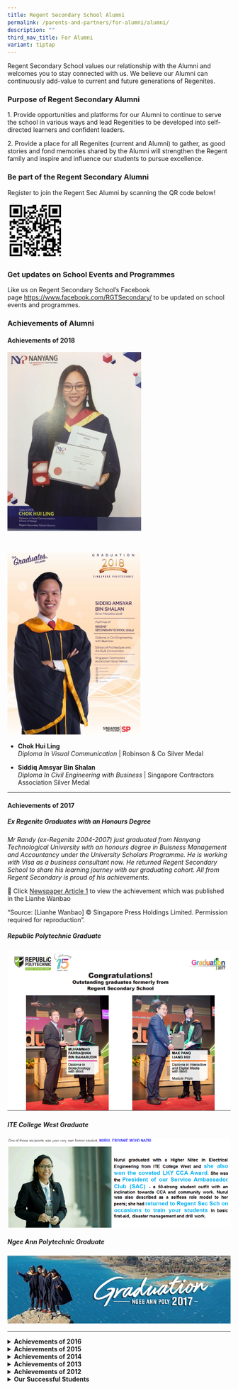 ```yaml
---
title: Regent Secondary School Alumni
permalink: /parents-and-partners/for-alumni/alumni/
description: ""
third_nav_title: For Alumni
variant: tiptap
---
```

<p>Regent Secondary School values our relationship with the Alumni and welcomes
you to stay connected with us. We believe our Alumni can continuously add-value
to current and future generations of Regenites.</p>
<h3><strong>Purpose of Regent Secondary Alumni</strong></h3>
<p>1. Provide opportunities and platforms for our Alumni to continue to serve
the school in various ways and lead Regenities to be developed into self-directed
learners and confident leaders.</p>
<p>2. Provide a place for all Regenites (current and Alumni) to gather, as
good stories and fond memories shared by the Alumni will strengthen the
Regent family and inspire and influence our students to pursue excellence.</p>
<h3><strong>Be part of the Regent Secondary Alumni</strong></h3>
<p>Register to join the Regent Sec Alumni by scanning the QR code below!</p>
<div class="isomer-image-wrapper">
<img style="width:25%" height="auto" width="100%" src="/images/For%20Alumni/Alumni_QR-300x300.png">
</div>
<h3><strong>Get updates on School Events and Programmes</strong></h3>
<p>Like us on Regent Secondary School’s Facebook page&nbsp;<a href="https://www.facebook.com/RGTSecondary/" rel="noopener noreferrer nofollow" target="_blank">https://www.facebook.com/RGTSecondary/</a>&nbsp;to
be updated on school events and programmes.</p>
<h3><strong>Achievements of Alumni</strong></h3>
<p></p>
<h4><strong>Achievements of 2018</strong></h4>
<div class="isomer-image-wrapper">
<img style="width:60%" height="auto" width="100%" src="/images/For%20Alumni/37370425_1945674552155539_8707109778100322304_n.jpg">
</div>
<p>
<br>
</p>
<div class="isomer-image-wrapper">
<img style="width:60%" height="auto" width="100%" src="/images/For%20Alumni/Siddiq-Amsyar_Regent.jpg">
</div>
<ul data-tight="true" class="tight">
<li>
<p><strong>Chok Hui Ling</strong>
<br><em>Diploma In Visual Communication</em> | Robinson &amp; Co Silver Medal</p>
</li>
<li>
<p><strong>Siddiq Amsyar Bin Shalan</strong>
<br><em>Diploma In Civil Engineering with Business</em> | Singapore Contractors
Association Silver Medal</p>
</li>
</ul>
<hr>
<h4><strong>Achievements of 2017</strong></h4>
<h5><strong>Ex Regenite Graduates with an Honours Degree</strong></h5>
<p><em>Mr&nbsp;Randy&nbsp;(ex-Regenite 2004-2007) just graduated from Nanyang Technological University with an honours degree in Buisness Management and Accountancy under the University Scholars Programme. He is working with Visa as a business consultant now. He returned Regent Secondary School to share his learning journey with our graduating cohort. All from Regent Secondary is proud of his achievements.</em>
</p>
<p>📰 Click <a href="/files/Randy.pdf" rel="noopener noreferrer nofollow" target="_blank">Newspaper Article 1</a> to
view the achievement which was published in the Lianhe&nbsp;Wanbao</p>
<p>“Source: [Lianhe Wanbao] © Singapore Press Holdings Limited. Permission
required for reproduction”.</p>
<h5><strong>Republic Polytechnic Graduate</strong></h5>
<div class="isomer-image-wrapper">
<img style="width: 100%" height="auto" width="100%" alt="" src="/images/For%20Alumni/RP-Grad-Former_12_09_17-e1505192740467.png">
</div>
<p></p>
<h5><strong>ITE College West Graduate</strong></h5>
<div class="isomer-image-wrapper">
<img style="width: 100%" height="auto" width="100%" alt="" src="/images/For%20Alumni/Nurul-Eriyanie-Mohd-Nazri.png">
</div>
<p></p>
<h5><strong>Ngee Ann Polytechnic Graduate</strong></h5>
<div class="isomer-image-wrapper">
<img style="width: 100%" height="auto" width="100%" alt="" src="/images/For%20Alumni/image001.jpg">
</div>
<hr>
<div data-type="detailGroup" class="isomer-accordion isomer-accordion-white">
<details class="isomer-details">
<summary><strong>Achievements of 2016</strong>
</summary>
<div data-type="detailsContent" class="isomer-details-content">
<p></p>
<div class="isomer-image-wrapper">
<img style="width:50%" height="auto" width="100%" src="/images/For%20Alumni/Siti-zaliha-bte.jpeg">
</div>
<ul data-tight="true" class="tight">
<li>
<p><strong>Siti Zaliha Binte Othman</strong>
<br><em>Diploma a Chemical &amp; Pharmaceutical Technology</em>
</p>
</li>
</ul>
<p></p>
<div class="isomer-image-wrapper">
<img style="width:50%" height="auto" width="100%" src="/images/For%20Alumni/lim-xin-ying-1.jpeg">
</div>
<ul data-tight="true" class="tight">
<li>
<p><strong>Lim Xin Ying Shirlyn</strong>
<br><em>Diploma in Business Informatics</em>
</p>
</li>
<li>
<p><strong>Ang Wei Sheng</strong>
<br><em>Diploma in Manufacturing Engineering</em> | Siemens Award for Outstanding
Project Work</p>
</li>
<li>
<p><strong>Edmund Chen Chye Chai</strong>
<br><em>Diploma in Motion Graphics &amp; Broadcast Design</em> | Calyon Creativity
Award</p>
</li>
<li>
<p><strong>Rachael Lum Hui Ting</strong>
<br><em>Diploma in Motion Graphics &amp; Broadcast Design</em>
</p>
<ul data-tight="true" class="tight">
<li>
<p>Lee Hsien Loong Award</p>
</li>
<li>
<p>Infinite Frameworks Gold Medal</p>
</li>
<li>
<p>Infinite Frameworks Award for Outstanding Project Work (MGBD)</p>
<ul data-tight="true" class="tight">
<li>
<p>📹 Click <strong><a href="https://youtu.be/9Fd9I2U06Ko" rel="noopener noreferrer nofollow" target="_blank">here</a></strong> to
watch the video of Lee Hsien Loong Award recipient Rachael Lum.</p>
</li>
</ul>
</li>
</ul>
</li>
</ul>
<div class="isomer-image-wrapper">
<img style="width: 100%" height="auto" width="100%" alt="" src="/images/For%20Alumni/rachel-768x768.jpg">
</div>
<p><em>Lee Hsien Loong Award presented to Rachael Lum Hui Ting</em>
</p>
<div class="isomer-image-wrapper">
<img style="width:75%" height="auto" width="100%" src="/images/For%20Alumni/republic-poly.jpeg">
</div>
<div class="isomer-image-wrapper">
<img style="width: 100%" height="auto" width="100%" alt="" src="/images/For%20Alumni/Edmund-ang.jpg">
</div>
<ul data-tight="true" class="tight">
<li>
<p><strong>Amanda Ho Qin Yi</strong>
<br><em>Diploma in Supply Chain Management</em> | Republic Award</p>
</li>
<li>
<p><strong>Lee Tin Hwee</strong>
<br><em>Diploma in Biomedical Sciences</em> | Polytechnic Foundation Programe
Scholarship</p>
</li>
<li>
<p><strong>Max Pang Liang Hui</strong>
<br><em>Diploma in Interactive and Digital Media</em> | Diploma Prize</p>
</li>
<li>
<p><strong>Edmund Ang Jun Yan</strong>
<br><em>Diploma in Materials Science</em> | Republic Award</p>
</li>
</ul>
</div>
</details>
<details class="isomer-details">
<summary><strong>Achievements of 2015</strong>
</summary>
<div data-type="detailsContent" class="isomer-details-content">
<p></p>
<div class="isomer-image-wrapper">
<img style="width: 100%" height="auto" width="100%" alt="" src="/images/For%20Alumni/2015-RP.jpg">
</div>
</div>
</details>
<details class="isomer-details">
<summary><strong>Achievements of 2014</strong>
</summary>
<div data-type="detailsContent" class="isomer-details-content">
<p></p>
<h5><strong>Nanyang Polytechnic</strong></h5>
<p><strong>Outstanding Graduands 2014</strong>
</p>
<ul data-tight="true" class="tight">
<li>
<p><strong>Jonathan Lian Junwen</strong>
<br><em>Diploma In Sports &amp; Wellness Management</em> | The Singapore Sports
Council Bronze Medal</p>
</li>
<li>
<p><strong>Tay Guek Cheng Sandra</strong>
<br><em>Diploma In Visual Communication</em> | Starlite Silver Medal</p>
</li>
<li>
<p><strong>Wang Chenhao</strong>
<br><em>Diploma In Biomedical Engineering</em> | Bd Medical Bronze Medal</p>
</li>
<li>
<p><strong>Wynne Celina Effendy</strong>
<br><em>Diploma In Digital Visual Effects</em> | Lucasfilm Singapore Silver
Medal</p>
</li>
</ul>
</div>
</details>
<details class="isomer-details">
<summary><strong>Achievements of 2013</strong>
</summary>
<div data-type="detailsContent" class="isomer-details-content">
<p></p>
<div class="isomer-image-wrapper">
<img style="width: 100%" height="auto" width="100%" alt="" src="/images/For%20Alumni/Gradposter2013-regent-758x1024.jpg">
</div>
<p></p>
<div class="isomer-image-wrapper">
<img style="width: 100%" height="auto" width="100%" alt="" src="/images/For%20Alumni/123.png">
</div>
</div>
</details>
<details class="isomer-details">
<summary><strong>Achievements of 2012</strong>
</summary>
<div data-type="detailsContent" class="isomer-details-content">
<p></p>
<div class="isomer-image-wrapper">
<img style="width: 100%" height="auto" width="100%" alt="" src="/images/For%20Alumni/alumni_banner.jpg">
</div>
<div class="isomer-image-wrapper">
<img style="width:50%" height="auto" width="100%" src="/images/For%20Alumni/sg_poly.jpg">
</div>
<ul data-tight="true" class="tight">
<li>
<p><strong>Lim Hong Yi</strong>
<br><em>Diploma in Maritime Transportation Management</em>
</p>
<ul data-tight="true" class="tight">
<li>
<p>Singapore Shipping Association Prize</p>
</li>
<li>
<p>Diploma with Merit</p>
</li>
</ul>
</li>
<li>
<p><strong>Yong Lynn</strong>
<br><em>Diploma in Financial Informatics</em>
</p>
<ul data-tight="true" class="tight">
<li>
<p>Diploma with Merit</p>
</li>
<li>
<p>KS Energy Prize</p>
</li>
</ul>
</li>
</ul>
<p></p>
<div class="isomer-image-wrapper">
<img style="width:50%" height="auto" width="100%" src="/images/For%20Alumni/ngee_ann_poly.jpg">
</div>
<ul data-tight="true" class="tight">
<li>
<p><strong>Adelle Ong Fang Min</strong>
<br><em>Diploma in Early Childhood Education</em>
</p>
<ul data-tight="true" class="tight">
<li>
<p>Diploma with Merit</p>
</li>
<li>
<p>PAP Community Foundation Prize</p>
</li>
<li>
<p>Diploma Plus: Certificate in Business</p>
</li>
</ul>
</li>
<li>
<p><strong>Michelle Chan Shu Hui</strong>
<br><em>Diploma in Chinese Media &amp; Communication</em>
</p>
<ul data-tight="true" class="tight">
<li>
<p>Diploma with Merit</p>
</li>
<li>
<p>Threesixzero Production Prize</p>
</li>
</ul>
</li>
</ul>
<p></p>
<div class="isomer-image-wrapper">
<img style="width:50%" height="auto" width="100%" src="/images/For%20Alumni/ny_poly.jpg">
</div>
<ul data-tight="true" class="tight">
<li>
<p><strong>Nora Fong Jianyi</strong>
<br><em>Diploma in Industrial Design</em>
</p>
<ul data-tight="true" class="tight">
<li>
<p>Scanteak Award for Outstanding Project Work</p>
</li>
</ul>
</li>
</ul>
<p></p>
<div class="isomer-image-wrapper">
<img style="width: 100%" height="auto" width="100%" alt="" src="/images/For%20Alumni/alumni-nyp-2.jpg">
</div>
<p></p>
<div class="isomer-image-wrapper">
<img style="width: 25%;" height="auto" width="100%" src="/images/For%20Alumni/ajc.jpg">
</div>
<ul data-tight="true" class="tight">
<li>
<p><strong>Toh Yi An</strong>
<br><em>GCE A Levels - 5 Distinctions</em> | Anderson Junior College</p>
</li>
</ul>
<p></p>
<div class="isomer-image-wrapper">
<img style="width: 25%;" height="auto" width="100%" src="/images/For%20Alumni/jjc.jpg">
</div>
<ul data-tight="true" class="tight">
<li>
<p><strong>Toh Yong Hung</strong>
<br><em>NTU College Scholarship</em> | Jurong Junior College</p>
</li>
</ul>
</div>
</details>
<details class="isomer-details">
<summary><strong>Our Successful Students</strong>
</summary>
<div data-type="detailsContent" class="isomer-details-content">
<h3></h3>
<div class="isomer-image-wrapper">
<img style="width: 100%" height="auto" width="100%" alt="" src="/images/For%20Alumni/successful-student-1.png">
</div>
<p></p>
<div class="isomer-image-wrapper">
<img style="width: 100%" height="auto" width="100%" alt="" src="/images/For%20Alumni/successful-student-2.png">
</div>
<p></p>
<div class="isomer-image-wrapper">
<img style="width: 100%" height="auto" width="100%" alt="" src="/images/For%20Alumni/successful-student-3.png">
</div>
<p></p>
<div class="isomer-image-wrapper">
<img style="width: 100%" height="auto" width="100%" alt="" src="/images/For%20Alumni/successful-student-4.png">
</div>
<p></p>
<div class="isomer-image-wrapper">
<img style="width: 100%" height="auto" width="100%" alt="" src="/images/For%20Alumni/successful-student-5.png">
</div>
<p></p>
<div class="isomer-image-wrapper">
<img style="width: 100%" height="auto" width="100%" alt="" src="/images/For%20Alumni/successful-student-6.png">
</div>
<p></p>
<div class="isomer-image-wrapper">
<img style="width: 100%" height="auto" width="100%" alt="" src="/images/For%20Alumni/successful-student-7.png">
</div>
<p></p>
<div class="isomer-image-wrapper">
<img style="width: 100%" height="auto" width="100%" alt="" src="/images/For%20Alumni/successful-student-8.png">
</div>
<p></p>
<div class="isomer-image-wrapper">
<img style="width: 100%" height="auto" width="100%" alt="" src="/images/For%20Alumni/successful-student-9.png">
</div>
<p></p>
<div class="isomer-image-wrapper">
<img style="width: 100%" height="auto" width="100%" alt="" src="/images/For%20Alumni/successful-student-10.png">
</div>
<p></p>
<div class="isomer-image-wrapper">
<img style="width: 100%" height="auto" width="100%" alt="" src="/images/For%20Alumni/successful-student-11.png">
</div>
<p></p>
<div class="isomer-image-wrapper">
<img style="width: 100%" height="auto" width="100%" alt="" src="/images/For%20Alumni/successful-student-12.png">
</div>
<p></p>
<div class="isomer-image-wrapper">
<img style="width: 100%" height="auto" width="100%" alt="" src="/images/For%20Alumni/successful-student-13.png">
</div>
<p></p>
<div class="isomer-image-wrapper">
<img style="width: 100%" height="auto" width="100%" alt="" src="/images/For%20Alumni/successful-student-14.png">
</div>
<p></p>
<div class="isomer-image-wrapper">
<img style="width: 100%" height="auto" width="100%" alt="" src="/images/For%20Alumni/successful-student-15.png">
</div>
<p></p>
<div class="isomer-image-wrapper">
<img style="width: 100%" height="auto" width="100%" alt="" src="/images/For%20Alumni/successful-student-16.png">
</div>
<p></p>
<div class="isomer-image-wrapper">
<img style="width: 100%" height="auto" width="100%" alt="" src="/images/For%20Alumni/successful-student-17.png">
</div>
<p></p>
<div class="isomer-image-wrapper">
<img style="width: 100%" height="auto" width="100%" alt="" src="/images/For%20Alumni/successful-student-18.png">
</div>
<p><strong><em>More successful stories coming up!</em></strong>
</p>
</div>
</details>
</div>
<p></p>